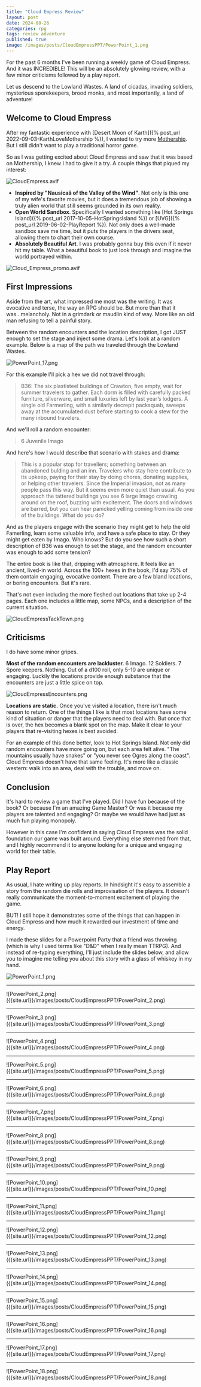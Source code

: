 ```yaml
---
title: "Cloud Empress Review"
layout: post
date: 2024-08-26
categories: rpg
tags: review adventure
published: true
image: /images/posts/CloudEmpressPPT/PowerPoint_1.png
---
```


For the past 6 months I've been running a weekly game of Cloud Empress. And it was INCREDIBLE! This will be an absolutely glowing review, with a few minor criticisms followed by a play report. 

Let us descend to the Lowland Wastes. A land of cicadas, invading soldiers, mysterious sporekeepers, brood monks, and most importantly, a land of adventure!

## Welcome to Cloud Empress

After my fantastic experience with [Desert Moon of Karth]({% post_url 2022-09-03-KarthLoveMothership %}), I wanted to try more [Mothership](https://www.tuesdayknightgames.com/pages/mothership-rpg). But I still didn't want to play a traditional horror game.

So as I was getting excited about Cloud Empress and saw that it was based on Mothership, I knew I had to give it a try. A couple things that piqued my interest:

![CloudEmpress.avif]({{site.url}}/images/posts/CloudEmpress.avif)

- **Inspired by "Nausicaä of the Valley of the Wind"**. Not only is this one of my wife's favorite movies, but it does a tremendous job of showing a truly alien world that still seems grounded in its own reality. 
- **Open World Sandbox**. Specifically I wanted something like [Hot Springs Island]({% post_url 2017-10-05-HotSpringsIsland %}) or [UVG]({% post_url 2019-06-02-PlayReport %}). Not only does a well-made sandbox save me time, but it puts the players in the drivers seat, allowing them to chart their own course.
- **Absolutely Beautiful Art**. I was probably gonna buy this even if it never hit my table. What a beautiful book to just look through and imagine the world portrayed within. 

![Cloud_Empress_promo.avif]({{site.url}}/images/posts/Cloud_Empress_promo.avif)

## First Impressions

Aside from the art, what impressed me most was the writing. It was evocative and terse, the way an RPG should be. But more than that it was...melancholy. Not in a grimdark or maudlin kind of way. More like an old man refusing to tell a painful story. 

Between the random encounters and the location description, I got JUST enough to set the stage and inject some drama. Let's look at a random example. Below is a map of the path we traveled through the Lowland Wastes.

![PowerPoint_17.png]({{site.url}}/images/posts/CloudEmpressPPT/PowerPoint_17.png)

For this example I'll pick a hex we did not travel through:

> B36: The six plastisteel buildings of Crawton, five empty, wait for summer travelers
to gather. Each dorm is filled with carefully packed furniture, silverware, and small luxuries left by last year’s lodgers. A single old Farmerling, with a similarly decrepit packsquab, sweeps away at the accumulated dust before starting to cook a stew for the many inbound travelers.

And we'll roll a random encounter:

> 6 Juvenile Imago

And here's how I would describe that scenario with stakes and drama:

> This is a popular stop for travellers; something between an abandoned bulding and an inn. Travelers who stay here contribute to its upkeep, paying for their stay by doing chores, donating supplies, or helping other travelers. Since the Imperial invasion, not as many people pass this way. But it seems even more quiet than usual. As you approach the tattered buildings you see 6 large Imago crawling around on the roof, buzzing with excitement. The doors and windows are barred, but you can hear panicked yelling coming from inside one of the buildings. What do you do?

And as the players engage with the scenario they might get to help the old Famerling, learn some valuable info, and have a safe place to stay. Or they might get eaten by Imago. Who knows? But do you see how such a short description of B36 was enough to set the stage, and the random encounter was enough to add some tension?

The entire book is like that, dripping with atmosphere. It feels like an ancient, lived-in world. Across the 100+ hexes in the book, I'd say 75% of them contain engaging, evocative content. There are a few bland locations, or boring encounters. But it's rare.

That's not even including the more fleshed out locations that take up 2-4 pages. Each one includes a little map, some NPCs, and a description of the current situation. 

![CloudEmpressTackTown.png]({{site.url}}/images/posts/CloudEmpressTackTown.png)

## Criticisms

I do have some minor gripes. 

**Most of the random encounters are lackluster.** 6 Imago. 12 Soldiers. 7 Spore keepers. Nothing. Out of a d100 roll, only 5-10 are unique or engaging. Luckily the locations provide enough substance that the encounters are just a little spice on top.

![CloudEmpressEncounters.png]({{site.url}}/images/posts/CloudEmpressEncounters.png)

**Locations are static.** Once you've visited a location, there isn't much reason to return. One of the things I like is that most locations have some kind of situation or danger that the players need to deal with. But once that is over, the hex becomes a blank spot on the map. Make it clear to your players that re-visiting hexes is best avoided.

For an example of this done better, look to Hot Springs Island. Not only did random encounters have more going on, but each area felt alive. "The mountains usually have snakes" or "you never see Ogres along the coast". Cloud Empress doesn't have that same feeling. It's more like a classic western: walk into an area, deal with the trouble, and move on.

## Conclusion

It's hard to review a game that I've played. Did I have fun because of the book? Or because I'm an amazing Game Master? Or was it because my players are talented and engaging? Or maybe we would have had just as much fun playing monopoly.

However in this case I'm confident in saying Cloud Empress was the solid foundation our game was built around. Everything else stemmed from that, and I highly recommend it to anyone looking for a unique and engaging world for their table.

## Play Report

As usual, I hate writing up play reports. In hindsight it's easy to assemble a story from the random die rolls and improvisation of the players. It doesn't really communicate the moment-to-moment excitement of playing the game. 

BUT! I still hope it demonstrates some of the things that can happen in Cloud Empress and how much it rewarded our investment of time and energy.

I made these slides for a Powerpoint Party that a friend was throwing (which is why I used terms like "D&D" when I really mean TTRPG). And instead of re-typing everything, I'll just include the slides below, and allow you to imagine me telling you about this story with a glass of whiskey in my hand.

![PowerPoint_1.png]({{site.url}}/images/posts/CloudEmpressPPT/PowerPoint_1.png)
<hr>
![PowerPoint_2.png]({{site.url}}/images/posts/CloudEmpressPPT/PowerPoint_2.png)
<hr>
![PowerPoint_3.png]({{site.url}}/images/posts/CloudEmpressPPT/PowerPoint_3.png)
<hr>
![PowerPoint_4.png]({{site.url}}/images/posts/CloudEmpressPPT/PowerPoint_4.png)
<hr>
![PowerPoint_5.png]({{site.url}}/images/posts/CloudEmpressPPT/PowerPoint_5.png)
<hr>
![PowerPoint_6.png]({{site.url}}/images/posts/CloudEmpressPPT/PowerPoint_6.png)
<hr>
![PowerPoint_7.png]({{site.url}}/images/posts/CloudEmpressPPT/PowerPoint_7.png)
<hr>
![PowerPoint_8.png]({{site.url}}/images/posts/CloudEmpressPPT/PowerPoint_8.png)
<hr>
![PowerPoint_9.png]({{site.url}}/images/posts/CloudEmpressPPT/PowerPoint_9.png)
<hr>
![PowerPoint_10.png]({{site.url}}/images/posts/CloudEmpressPPT/PowerPoint_10.png)
<hr>
![PowerPoint_11.png]({{site.url}}/images/posts/CloudEmpressPPT/PowerPoint_11.png)
<hr>
![PowerPoint_12.png]({{site.url}}/images/posts/CloudEmpressPPT/PowerPoint_12.png)
<hr>
![PowerPoint_13.png]({{site.url}}/images/posts/CloudEmpressPPT/PowerPoint_13.png)
<hr>
![PowerPoint_14.png]({{site.url}}/images/posts/CloudEmpressPPT/PowerPoint_14.png)
<hr>
![PowerPoint_15.png]({{site.url}}/images/posts/CloudEmpressPPT/PowerPoint_15.png)
<hr>
![PowerPoint_16.png]({{site.url}}/images/posts/CloudEmpressPPT/PowerPoint_16.png)
<hr>
![PowerPoint_17.png]({{site.url}}/images/posts/CloudEmpressPPT/PowerPoint_17.png)
<hr>
![PowerPoint_18.png]({{site.url}}/images/posts/CloudEmpressPPT/PowerPoint_18.png)
